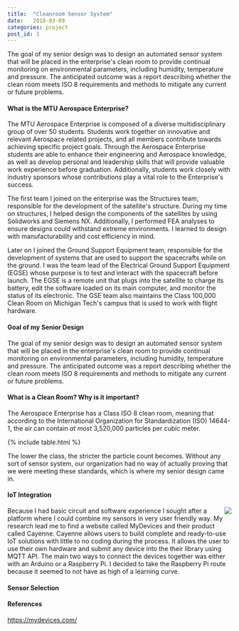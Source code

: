 ```yaml
---
title:  "Cleanroom Sensor System"
date:   2018-03-09
categories: project
post_id: 1
---
```

The goal of my senior design was to design an automated sensor system that will be placed in the enterprise's clean room to provide continual monitoring on environmental parameters, including humidity, temperature and pressure. The anticipated outcome was a report describing whether the clean room meets ISO 8 requirements and methods to mitigate any current or future problems.

#### What is the MTU Aerospace Enterprise?
The MTU Aerospace Enterprise is composed of a diverse multidisciplinary group of over 50 students. Students work together on innovative and relevant Aerospace related projects, and all members contribute towards achieving specific project goals. Through the Aerospace Enterprise students are able to enhance their engineering and Aerospace knowledge, as well as develop personal and leadership skills that will provide valuable work experience before graduation. Additionally, students work closely with industry sponsors whose contributions play a vital role to the Enterprise's success.

The first team I joined on the enterprise was the Structures team, responsible for the development of the satellite's structure.  During my time on structures, I helped design the components of the satellites by using Solidworks and Siemens NX. Additionally, I performed FEA analyses to ensure designs could withstand extreme environments. I learned to design with manufacturability and cost efficiency in mind.

Later on I joined the Ground Support Equipment team, responsible for the development of systems that are used to support the spacecrafts while on the ground. I was the team lead of the Electrical Ground Support Equipment (EGSE) whose purpose is to test and interact with the spacecraft before launch. The EGSE is a remote unit that plugs into the satellite to charge its battery, edit the software loaded on its main computer, and monitor the status of its electronic. The GSE team also maintains the Class 100,000 Clean Room on Michigan Tech's campus that is used to work with flight hardware.

#### Goal of my Senior Design
The goal of my senior design was to design an automated sensor system that will be placed in the enterprise's clean room to provide continual monitoring on environmental parameters, including humidity, temperature and pressure. The anticipated outcome was a report describing whether the clean room meets ISO 8 requirements and methods to mitigate any current or future problems.

#### What is a Clean Room? Why is it important?
The Aerospace Enterprise has a Class ISO 8 clean room, meaning that according to the International Organization for Standardization (ISO) 14644-1, the air can contain <i>at most</i> 3,520,000 particles per cubic meter.

{% include table.html %}

The lower the class, the stricter the particle count becomes. Without any sort of sensor system, our organization had no way of actually proving that we were meeting these standards, which is where my senior design came in.




#### IoT Integration

<img align="right" src="{{site.url}}/assets/img/iotready_logo_hardware.png">

Because I had basic circuit and software experience I sought after a platform where I could combine my sensors in very user friendly way. My research lead me to find a website called MyDevices and their product called Cayenne. Cayenne allows users to build complete and ready-to-use IoT solutions with little to no coding during the process. It allows the user to use their own hardware and submit any device into the their library using MQTT API. The main two ways to connect the devices together was either with an Arduino or a Raspberry Pi. I decided to take the Raspberry Pi route because it seemed to not have as high of a learning curve.







#### Sensor Selection




#### References
https://mydevices.com/
